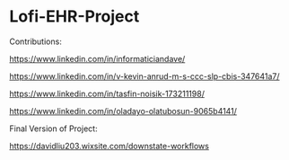 # Lofi-EHR-Project

Contributions:

https://www.linkedin.com/in/informaticiandave/

https://www.linkedin.com/in/v-kevin-anrud-m-s-ccc-slp-cbis-347641a7/

https://www.linkedin.com/in/tasfin-noisik-173211198/

https://www.linkedin.com/in/oladayo-olatubosun-9065b4141/

Final Version of Project:

https://davidliu203.wixsite.com/downstate-workflows
